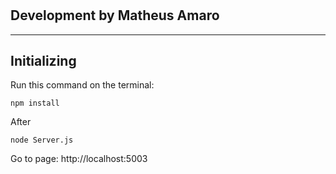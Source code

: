 # 
## Development by Matheus Amaro
---

## Initializing

Run this command on the terminal:

```
npm install
```

After

```
node Server.js
```

Go to page: http://localhost:5003
